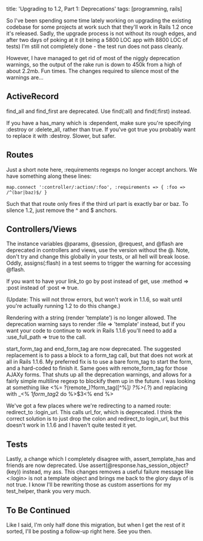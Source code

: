 title:  'Upgrading to 1.2, Part 1: Deprecations'
tags:   [programming, rails]

So I've been spending some time lately working on upgrading the existing codebase for some projects at work such that they'll work in Rails 1.2 once it's released. Sadly, the upgrade process is not without its rough edges, and after two days of poking at it (it being a 5800 LOC app with 8800 LOC of tests) I'm still not completely done - the test run does not pass cleanly.

However, I have managed to get rid of most of the niggly deprecation warnings, so the output of the rake run is down to 450k from a high of about 2.2mb. Fun times. The changes required to silence most of the warnings are...


## ActiveRecord

find\_all and find\_first are deprecated. Use find(:all) and find(:first) instead.

If you have a has\_many which is :dependent, make sure you're specifying :destroy or :delete\_all, rather than true. If you've got true you probably want to replace it with :destroy. Slower, but safer.

## Routes

Just a short note here, :requirements regexps no longer accept anchors. We have something along these lines:

    map.connect ':controller/:action/:foo', :requirements => { :foo => /^(bar|baz)$/ }

Such that that route only fires if the third url part is exactly bar or baz. To silence 1.2, just remove the ^ and $ anchors.

## Controllers/Views

The instance variables @params, @session, @request, and @flash are deprecated in controllers and views, use the version without the @. Note, don't try and change this globally in your tests, or all hell will break loose. Oddly, assigns(:flash) in a test seems to trigger the warning for accessing @flash.

If you want to have your link\_to go by post instead of get, use :method => :post instead of :post => true.

(Update: This will not throw errors, but won't work in 1.1.6, so wait until you're actually running 1.2 to do this change.)

Rendering with a string (render 'template') is no longer allowed. The deprecation warning says to render :file => 'template' instead, but if you want your code to continue to work in Rails 1.1.6 you'll need to add a :use\_full\_path => true to the call.

start\_form\_tag and end\_form\_tag are now deprecated. The suggested replacement is to pass a block to a form\_tag call, but that does not work at all in Rails 1.1.6. My preferred fix is to use a bare form\_tag to start the form, and a hard-coded to finish it. Same goes with remote\_form\_tag for those AJAXy forms. That shuts up all the deprecation warnings, and allows for a fairly simple multiline regexp to blockify them up in the future. I was looking at something like <%= ?(remote\_)?form\_tag([^%]*) ?%>(.*?) and replacing with \_<% $1form\_tag$2 do %>$3<% end %>

We've got a few places where we're redirecting to a named route: redirect\_to :login\_url. This calls url\_for, which is deprecated. I think the correct solution is to just drop the colon and redirect\_to login\_url, but this doesn't work in 1.1.6 and I haven't quite tested it yet.

## Tests

Lastly, a change which I completely disagree with, assert\_template\_has and friends are now deprecated. Use assert(@response.has\_session\_object?(key)) instead, my ass. This changes removes a useful failure message like <:login> is not a template object and brings me back to the glory days of is not true. I know I'll be rewriting those as custom assertions for my test\_helper, thank you very much.

## To Be Continued

Like I said, I'm only half done this migration, but when I get the rest of it sorted, I'll be posting a follow-up right here. See you then.
